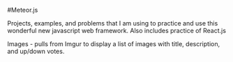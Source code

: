 #Meteor.js

Projects, examples, and problems that I am using to practice and use this wonderful new javascript web framework. Also includes practice of React.js

Images -  pulls from Imgur to display a list of images with title, description, and up/down votes.

